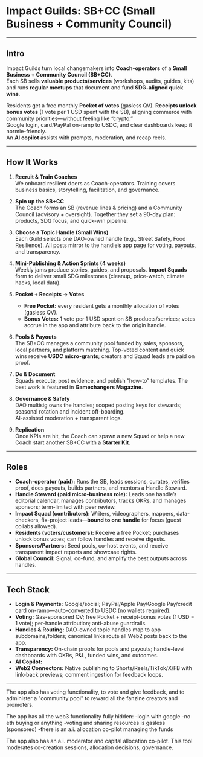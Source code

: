 # Impact Guilds: SB+CC (Small Business + Community Council)

---

## Intro
Impact Guilds turn local changemakers into **Coach-operators** of a **Small Business + Community Council (SB+CC)**.  
Each SB sells **valuable products/services** (workshops, audits, guides, kits) and runs **regular meetups** that document and fund **SDG-aligned quick wins**.  

Residents get a free monthly **Pocket of votes** (gasless QV). **Receipts unlock bonus votes** (1 vote per 1 USD spent with the SB), aligning commerce with community priorities—without feeling like “crypto.”  
Google login, card/PayPal on-ramp to USDC, and clear dashboards keep it normie-friendly.  
An **AI copilot** assists with prompts, moderation, and recap reels.

---

## How It Works
1. **Recruit & Train Coaches**  
   We onboard resilient doers as Coach-operators. Training covers business basics, storytelling, facilitation, and governance.

2. **Spin up the SB+CC**  
   The Coach forms an SB (revenue lines & pricing) and a Community Council (advisory + oversight). Together they set a 90-day plan: products, SDG focus, and quick-win pipeline.

3. **Choose a Topic Handle (Small Wins)**  
   Each Guild selects one DAO-owned handle (e.g., Street Safety, Food Resilience). All posts mirror to the handle’s app page for voting, payouts, and transparency.

4. **Mini-Publishing & Action Sprints (4 weeks)**  
   Weekly jams produce stories, guides, and proposals. **Impact Squads** form to deliver small SDG milestones (cleanup, price-watch, climate hacks, local data).

5. **Pocket + Receipts → Votes**  
   - **Free Pocket:** every resident gets a monthly allocation of votes (gasless QV).  
   - **Bonus Votes:** 1 vote per 1 USD spent on SB products/services; votes accrue in the app and attribute back to the origin handle.

6. **Pools & Payouts**  
   The SB+CC manages a community pool funded by sales, sponsors, local partners, and platform matching. Top-voted content and quick wins receive **USDC micro-grants**; creators and Squad leads are paid on proof.

7. **Do & Document**  
   Squads execute, post evidence, and publish “how-to” templates. The best work is featured in **Gamechangers Magazine**.

8. **Governance & Safety**  
   DAO multisig owns the handles; scoped posting keys for stewards; seasonal rotation and incident off-boarding.  
   AI-assisted moderation + transparent logs.

9. **Replication**  
   Once KPIs are hit, the Coach can spawn a new Squad or help a new Coach start another SB+CC with a **Starter Kit**.

---

## Roles
- **Coach-operator (paid):** Runs the SB, leads sessions, curates, verifies proof, does payouts, builds partners, and mentors a Handle Steward.  
- **Handle Steward (paid micro-business role):** Leads one handle’s editorial calendar, manages contributors, tracks OKRs, and manages sponsors; term-limited with peer review.  
- **Impact Squad (contributors):** Writers, videographers, mappers, data-checkers, fix-project leads—**bound to one handle** for focus (guest collabs allowed).  
- **Residents (voters/customers):** Receive a free Pocket; purchases unlock bonus votes; can follow handles and receive digests.  
- **Sponsors/Partners:** Seed pools, co-host events, and receive transparent impact reports and showcase rights.  
- **Global Council:** Signal, co-fund, and amplify the best outputs across handles.


---

## Tech Stack
- **Login & Payments:** Google/social; PayPal/Apple Pay/Google Pay/credit card on-ramp—auto-converted to USDC (no wallets required).  
- **Voting:** Gas-sponsored QV; free Pocket + receipt-bonus votes (1 USD = 1 vote); per-handle attribution; anti-abuse guardrails.  
- **Handles & Routing:** DAO-owned topic handles map to app subdomains/folders; canonical links route all Web2 posts back to the app.  
- **Transparency:** On-chain proofs for pools and payouts; handle-level dashboards with OKRs, P&L, funded wins, and outcomes.  
- **AI Copilot:** 
- **Web2 Connectors:** Native publishing to Shorts/Reels/TikTok/X/FB with link-back previews; comment ingestion for feedback loops.

---

<APP CHARACTERISTICS:>

The app also has voting functionality, to vote and give feedback, and to administer a "community pool" to reward all the fanzine creators and promoters.

The app has all the web3 functionality fully hidden:
-login with google
-no eth buying or anything
-voting and sharing resources is gasless (sponsored)
-there is an a.i. allocation co-pilot managing the funds

The app also has an a.i. moderator and capital allocation co-pilot. This tool moderates co-creation sessions, allocation decisions, governance.
